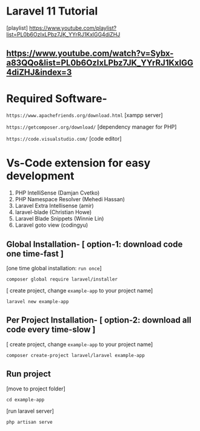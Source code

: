 # Laravel 11 Tutorial
[playlist] https://www.youtube.com/playlist?list=PL0b6OzIxLPbz7JK_YYrRJ1KxlGG4diZHJ

## https://www.youtube.com/watch?v=Sybx-a83QQo&list=PL0b6OzIxLPbz7JK_YYrRJ1KxlGG4diZHJ&index=3

# Required Software-
`https://www.apachefriends.org/download.html` [xampp server]

`https://getcomposer.org/download/` [dependency manager for PHP]

`https://code.visualstudio.com/` [code editor]

# Vs-Code extension for easy development
1. PHP IntelliSense (Damjan Cvetko)
2. PHP Namespace Resolver (Mehedi Hassan)
3. Laravel Extra Intellisense (amir)
4. laravel-blade (Christian Howe)
5. Laravel Blade Snippets (Winnie Lin)
6. Laravel goto view (codingyu)

## Global Installation- [ option-1: download code one time-fast ]
[one time global installation: `run once`]
```
composer global require laravel/installer
```

[ create project, change `example-app` to your project name]
``` 
laravel new example-app
``` 

## Per Project Installation- [ option-2: download all code every time-slow ]
[ create project, change `example-app` to your project name]
``` 
composer create-project laravel/laravel example-app
``` 

## Run project
[move to project folder]
``` 
cd example-app
``` 

[run laravel server]
``` 
php artisan serve
``` 

